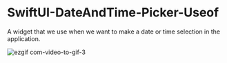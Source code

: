 # SwiftUI-DateAndTime-Picker-Useof

A widget that we use when we want to make a date or time selection in the application.

![ezgif com-video-to-gif-3](https://user-images.githubusercontent.com/86594390/155204982-e2847d51-099c-4504-a2f0-2fbc6e4cc6c2.gif)
